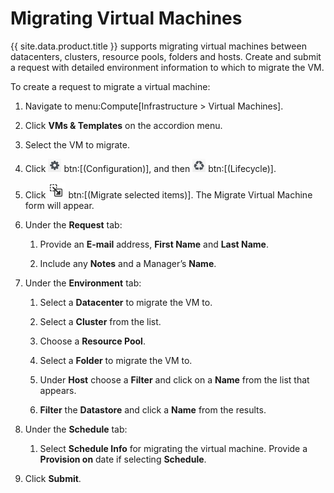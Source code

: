 # Migrating Virtual Machines

{{ site.data.product.title }} supports migrating virtual machines between datacenters,
clusters, resource pools, folders and hosts. Create and submit a request
with detailed environment information to which to migrate the VM.

To create a request to migrate a virtual machine:

1.  Navigate to menu:Compute\[Infrastructure \> Virtual Machines\].

2.  Click **VMs & Templates** on the accordion menu.

3.  Select the VM to migrate.

4.  Click ![1847](/images/1847.png) btn:\[(Configuration)\], and then
    ![2007](/images/2007.png) btn:\[(Lifecycle)\].

5.  Click ![migration icon](/images/migration_icon.png) btn:\[(Migrate
    selected items)\]. The Migrate Virtual Machine form will appear.

6.  Under the **Request** tab:

    1.  Provide an **E-mail** address, **First Name** and **Last Name**.

    2.  Include any **Notes** and a Manager’s **Name**.

7.  Under the **Environment** tab:

    1.  Select a **Datacenter** to migrate the VM to.

    2.  Select a **Cluster** from the list.

    3.  Choose a **Resource Pool**.

    4.  Select a **Folder** to migrate the VM to.

    5.  Under **Host** choose a **Filter** and click on a **Name** from
        the list that appears.

    6.  **Filter** the **Datastore** and click a **Name** from the
        results.

8.  Under the **Schedule** tab:

    1.  Select **Schedule Info** for migrating the virtual machine.
        Provide a **Provision on** date if selecting **Schedule**.

9.  Click **Submit**.
